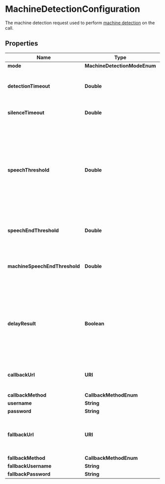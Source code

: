 

# MachineDetectionConfiguration

The machine detection request used to perform <a href='/docs/voice/guides/machineDetection'>machine detection</a> on the call.

## Properties

| Name | Type | Description | Notes |
|------------ | ------------- | ------------- | -------------|
|**mode** | **MachineDetectionModeEnum** |  |  [optional] |
|**detectionTimeout** | **Double** | The timeout used for the whole operation, in seconds. If no result is determined in this period, a callback with a &#x60;timeout&#x60; result is sent. |  [optional] |
|**silenceTimeout** | **Double** | If no speech is detected in this period, a callback with a &#39;silence&#39; result is sent. |  [optional] |
|**speechThreshold** | **Double** | When speech has ended and a result couldn&#39;t be determined based on the audio content itself, this value is used to determine if the speaker is a machine based on the speech duration. If the length of the speech detected is greater than or equal to this threshold, the result will be &#39;answering-machine&#39;. If the length of speech detected is below this threshold, the result will be &#39;human&#39;. |  [optional] |
|**speechEndThreshold** | **Double** | Amount of silence (in seconds) before assuming the callee has finished speaking. |  [optional] |
|**machineSpeechEndThreshold** | **Double** | When an answering machine is detected, the amount of silence (in seconds) before assuming the message has finished playing.  If not provided it will default to the speechEndThreshold value. |  [optional] |
|**delayResult** | **Boolean** | If set to &#39;true&#39; and if an answering machine is detected, the &#39;answering-machine&#39; callback will be delayed until the machine is done speaking, or an end of message tone is detected, or until the &#39;detectionTimeout&#39; is exceeded. If false, the &#39;answering-machine&#39; result is sent immediately. |  [optional] |
|**callbackUrl** | **URI** | The URL to send the &#39;machineDetectionComplete&#39; webhook when the detection is completed. Only for &#39;async&#39; mode. |  [optional] |
|**callbackMethod** | **CallbackMethodEnum** |  |  [optional] |
|**username** | **String** | Basic auth username. |  [optional] |
|**password** | **String** | Basic auth password. |  [optional] |
|**fallbackUrl** | **URI** | A fallback URL which, if provided, will be used to retry the machine detection complete webhook delivery in case &#x60;callbackUrl&#x60; fails to respond |  [optional] |
|**fallbackMethod** | **CallbackMethodEnum** |  |  [optional] |
|**fallbackUsername** | **String** | Basic auth username. |  [optional] |
|**fallbackPassword** | **String** | Basic auth password. |  [optional] |



